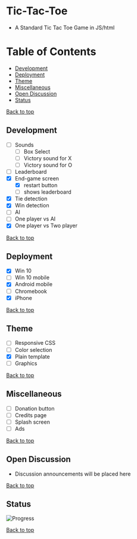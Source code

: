 # Tic-Tac-Toe
- A Standard Tic Tac Toe Game in JS/html

# Table of Contents
* [Development](#development)
* [Deployment](#deployment)
* [Theme](#theme)
* [Miscellaneous](#miscellaneous)
* [Open Discussion](#open-discussion)
* [Status](#status)

[Back to top](#table-of-contents)
## Development
- [ ] Sounds
  + [ ] Box Select
  + [ ] Victory sound for X
  + [ ] Victory sound for O
- [ ] Leaderboard
- [x] End-game screen
  - [x] restart button
  - [ ] shows leaderboard
- [x] Tie detection
- [x] Win detection
- [ ] AI
- [ ] One player vs AI
- [x] One player vs Two player

[Back to top](#table-of-contents)
## Deployment
- [x] Win 10
- [ ] Win 10 mobile
- [x] Android mobile
- [ ] Chromebook
- [x] iPhone

[Back to top](#table-of-contents)
## Theme
- [ ] Responsive CSS
- [ ] Color selection
- [x] Plain template
- [ ] Graphics

[Back to top](#table-of-contents)
## Miscellaneous
- [ ] Donation button
- [ ] Credits page
- [ ] Splash screen
- [ ] Ads

[Back to top](#table-of-contents)
## Open Discussion
- Discussion announcements will be placed here

[Back to top](#table-of-contents)
## Status
![Progress](https://progress-bar.dev/3/)

[Back to top](#table-of-contents)
